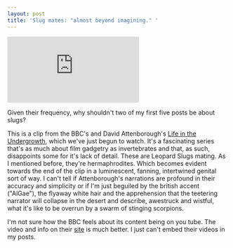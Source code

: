 ```yaml
---
layout: post
title: 'Slug mates: "almost beyond imagining." '
---
```


<iframe class="w-full mx-auto" src="https://www.youtube.com/embed/wG9qpZ89qzc"
    frameborder="0" allow="accelerometer; encrypted-media; gyroscope; picture-in-picture" allowfullscreen>
</iframe>

Given their frequency, why shouldn't two of my first five posts be about slugs?

<!--more-->

This is a clip from the BBC's and David Attenborough's
<a href="http://en.wikipedia.org/wiki/Life_in_the_Undergrowth">Life in the
Undergrowth</a>, which we've just begun to watch. It's a fascinating series
that's as much about film gadgetry as invertebrates and that, as such,
disappoints some for it's lack of detail. These are Leopard Slugs mating. As I
mentioned before, they're hermaphrodites. Which becomes evident towards the end
of the clip in a luminescent, fanning, intertwined genital sort of way. I can't
tell if Attenborough's narrations are profound in their accuracy and simplicity
or if I'm just beguiled by the british accent ("AlGae"), the flyaway white hair
and the apprehension that the teetering narrator will collapse in the desert and
describe, awestruck and wistful, what it's like to be overrun by a swarm of
stinging scorpions.

I'm not sure how the BBC feels about its content being on you tube. The video
and info on their
<a
href="http://www.bbc.co.uk/sn/tvradio/programmes/lifeintheundergrowth/video.shtml">site</a>
is much better. I just can't embed their videos in my posts.
